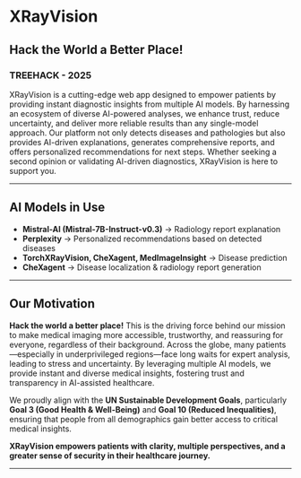 # XRayVision  

## Hack the World a Better Place!  

### TREEHACK - 2025  

XRayVision is a cutting-edge web app designed to empower patients by providing instant diagnostic insights from multiple AI models. By harnessing an ecosystem of diverse AI-powered analyses, we enhance trust, reduce uncertainty, and deliver more reliable results than any single-model approach. Our platform not only detects diseases and pathologies but also provides AI-driven explanations, generates comprehensive reports, and offers personalized recommendations for next steps. Whether seeking a second opinion or validating AI-driven diagnostics, XRayVision is here to support you.  

---

## AI Models in Use  

- **Mistral-AI (Mistral-7B-Instruct-v0.3)** → Radiology report explanation  
- **Perplexity** → Personalized recommendations based on detected diseases  
- **TorchXRayVision, CheXagent, MedImageInsight** → Disease prediction  
- **CheXagent** → Disease localization & radiology report generation  

---

## Our Motivation  

**Hack the world a better place!** This is the driving force behind our mission to make medical imaging more accessible, trustworthy, and reassuring for everyone, regardless of their background. Across the globe, many patients—especially in underprivileged regions—face long waits for expert analysis, leading to stress and uncertainty. By leveraging multiple AI models, we provide instant and diverse medical insights, fostering trust and transparency in AI-assisted healthcare.  

We proudly align with the **UN Sustainable Development Goals**, particularly **Goal 3 (Good Health & Well-Being)** and **Goal 10 (Reduced Inequalities)**, ensuring that people from all demographics gain better access to critical medical insights.  

**XRayVision empowers patients with clarity, multiple perspectives, and a greater sense of security in their healthcare journey.**  

---
